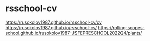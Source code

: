 # rsschool-cv
https://rusokolov1987.github.io/rsschool-cv/cv
https://rusokolov1987.github.io/rsschool-cv/
https://rolling-scopes-school.github.io/rusokolov1987-JSFEPRESCHOOL2022Q4/plants/

